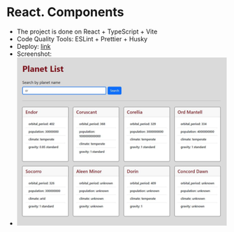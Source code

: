 # React. Components

- The project is done on React + TypeScript + Vite
- Code Quality Tools: ESLint + Prettier + Husky
- Deploy: [link](https://mali-zi-components.netlify.app/)
- Screenshot:
- ![](https://github.com/Mali-zi/star-wars/blob/star-wars/src/img/star-wars.JPG)
